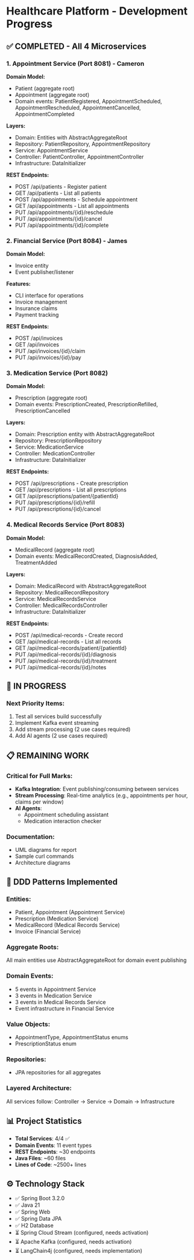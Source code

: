 # Healthcare Platform - Development Progress

## ✅ COMPLETED - All 4 Microservices

### 1. Appointment Service (Port 8081) - Cameron
**Domain Model:**
- Patient (aggregate root)
- Appointment (aggregate root)
- Domain events: PatientRegistered, AppointmentScheduled, AppointmentRescheduled, AppointmentCancelled, AppointmentCompleted

**Layers:**
- Domain: Entities with AbstractAggregateRoot
- Repository: PatientRepository, AppointmentRepository
- Service: AppointmentService
- Controller: PatientController, AppointmentController
- Infrastructure: DataInitializer

**REST Endpoints:**
- POST /api/patients - Register patient
- GET /api/patients - List all patients
- POST /api/appointments - Schedule appointment
- GET /api/appointments - List all appointments
- PUT /api/appointments/{id}/reschedule
- PUT /api/appointments/{id}/cancel
- PUT /api/appointments/{id}/complete

### 2. Financial Service (Port 8084) - James
**Domain Model:**
- Invoice entity
- Event publisher/listener

**Features:**
- CLI interface for operations
- Invoice management
- Insurance claims
- Payment tracking

**REST Endpoints:**
- POST /api/invoices
- GET /api/invoices
- PUT /api/invoices/{id}/claim
- PUT /api/invoices/{id}/pay

### 3. Medication Service (Port 8082)
**Domain Model:**
- Prescription (aggregate root)
- Domain events: PrescriptionCreated, PrescriptionRefilled, PrescriptionCancelled

**Layers:**
- Domain: Prescription entity with AbstractAggregateRoot
- Repository: PrescriptionRepository
- Service: MedicationService
- Controller: MedicationController
- Infrastructure: DataInitializer

**REST Endpoints:**
- POST /api/prescriptions - Create prescription
- GET /api/prescriptions - List all prescriptions
- GET /api/prescriptions/patient/{patientId}
- PUT /api/prescriptions/{id}/refill
- PUT /api/prescriptions/{id}/cancel

### 4. Medical Records Service (Port 8083)
**Domain Model:**
- MedicalRecord (aggregate root)
- Domain events: MedicalRecordCreated, DiagnosisAdded, TreatmentAdded

**Layers:**
- Domain: MedicalRecord with AbstractAggregateRoot
- Repository: MedicalRecordRepository
- Service: MedicalRecordsService
- Controller: MedicalRecordsController
- Infrastructure: DataInitializer

**REST Endpoints:**
- POST /api/medical-records - Create record
- GET /api/medical-records - List all records
- GET /api/medical-records/patient/{patientId}
- PUT /api/medical-records/{id}/diagnosis
- PUT /api/medical-records/{id}/treatment
- PUT /api/medical-records/{id}/notes

## 🔄 IN PROGRESS

### Next Priority Items:
1. Test all services build successfully
2. Implement Kafka event streaming
3. Add stream processing (2 use cases required)
4. Add AI agents (2 use cases required)

## 📋 REMAINING WORK

### Critical for Full Marks:
- **Kafka Integration**: Event publishing/consuming between services
- **Stream Processing**: Real-time analytics (e.g., appointments per hour, claims per window)
- **AI Agents**:
  - Appointment scheduling assistant
  - Medication interaction checker

### Documentation:
- UML diagrams for report
- Sample curl commands
- Architecture diagrams

## 🎯 DDD Patterns Implemented

### Entities:
- Patient, Appointment (Appointment Service)
- Prescription (Medication Service)
- MedicalRecord (Medical Records Service)
- Invoice (Financial Service)

### Aggregate Roots:
All main entities use AbstractAggregateRoot for domain event publishing

### Domain Events:
- 5 events in Appointment Service
- 3 events in Medication Service
- 3 events in Medical Records Service
- Event infrastructure in Financial Service

### Value Objects:
- AppointmentType, AppointmentStatus enums
- PrescriptionStatus enum

### Repositories:
- JPA repositories for all aggregates

### Layered Architecture:
All services follow: Controller → Service → Domain → Infrastructure

## 📊 Project Statistics

- **Total Services**: 4/4 ✅
- **Domain Events**: 11 event types
- **REST Endpoints**: ~30 endpoints
- **Java Files**: ~60 files
- **Lines of Code**: ~2500+ lines

## ⚙️ Technology Stack

- ✅ Spring Boot 3.2.0
- ✅ Java 21
- ✅ Spring Web
- ✅ Spring Data JPA
- ✅ H2 Database
- ⏳ Spring Cloud Stream (configured, needs activation)
- ⏳ Apache Kafka (configured, needs activation)
- ⏳ LangChain4j (configured, needs implementation)
